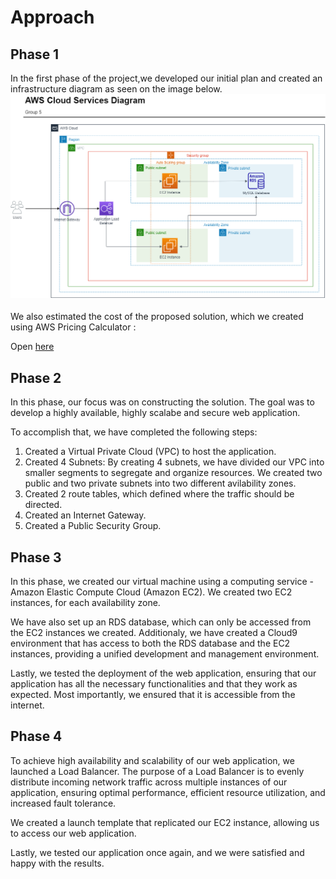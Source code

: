 # Approach

## Phase 1

In the first phase of the project,we developed our initial plan and created an infrastructure diagram as seen on the image below.
<img src=/docs/image.png alt=diagram style="margin-bottom: 4px;" />

We also estimated the cost of the proposed solution, which we created using AWS Pricing Calculator :

Open <a href="/docs/My Estimate - AWS Pricing Calculator.pdf" target="_blank">here</a>

## Phase 2

In this phase, our focus was on constructing the solution. The goal was to develop a highly available, highly scalabe and secure web application.

To accomplish that, we have completed the following steps:

1. Created a Virtual Private Cloud (VPC) to host the application.
2. Created 4 Subnets: By creating 4 subnets, we have divided our VPC into smaller segments to segregate and organize resources. We created two public and two private subnets into two different avilability zones.
3. Created 2 route tables, which defined where the traffic should be directed.
4. Created an Internet Gateway.
5. Created a Public Security Group.

## Phase 3

In this phase, we created our virtual machine using a computing service - Amazon Elastic Compute Cloud (Amazon EC2).
We created two EC2 instances, for each availability zone.

We have also set up an RDS database, which can only be accessed from the EC2 instances we created.
Additionaly, we have created a Cloud9 environment that has access to both the RDS database and the EC2 instances, providing a unified development and management environment.

Lastly, we tested the deployment of the web application, ensuring that our application has all the necessary functionalities and that they work as expected. Most importantly, we ensured that it is accessible from the internet.

## Phase 4

To achieve high availability and scalability of our web application, we launched a Load Balancer. The purpose of a Load Balancer is to evenly distribute incoming network traffic across multiple instances of our application, ensuring optimal performance, efficient resource utilization, and increased fault tolerance.

We created a launch template that replicated our EC2 instance, allowing us to access our web application.

Lastly, we tested our application once again, and we were satisfied and happy with the results.
